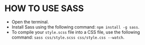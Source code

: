 # HOW TO USE SASS

- Open the terminal.
- Install Sass using the following command: `npm install -g sass`.
- To compile your `style.scss` file into a CSS file, use the following command: `sass css/style.scss css/style.css --watch`.
